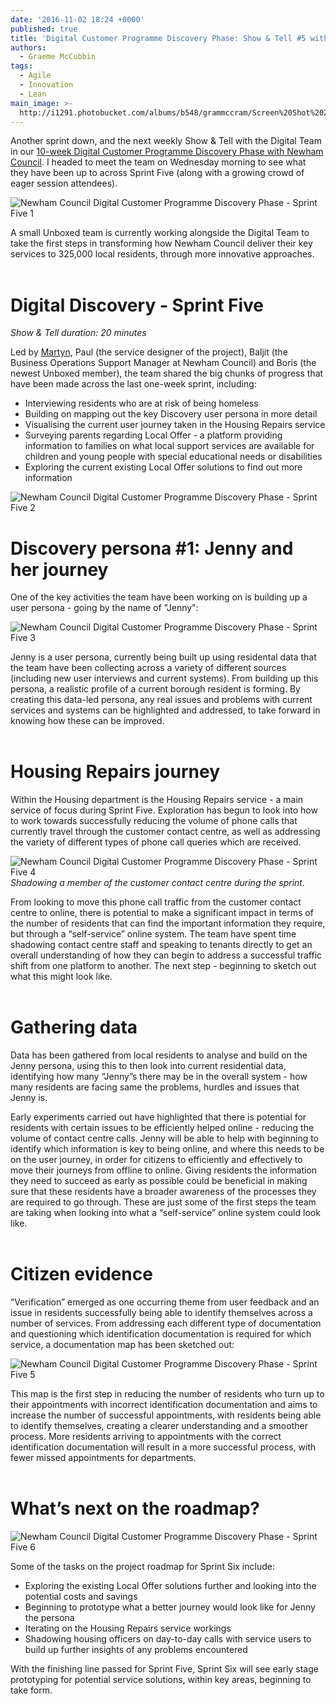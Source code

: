 ```yaml
---
date: '2016-11-02 18:24 +0000'
published: true
title: 'Digital Customer Programme Discovery Phase: Show & Tell #5 with Newham Council'
authors:
  - Graeme McCubbin
tags:
  - Agile
  - Innovation
  - Lean
main_image: >-
  http://i1291.photobucket.com/albums/b548/grammccram/Screen%20Shot%202016-10-20%20at%2015.19.55_zpspctkrtui.png
---
```

Another sprint down, and the next weekly Show & Tell with the Digital Team in our [10-week Digital Customer Programme Discovery Phase with Newham Council](https://unboxed.co/news/unboxed-is-awarded-digital-customer-programme-discovery-phase-contract-with-newham-council/). I headed to meet the team on Wednesday morning to see what they have been up to across Sprint Five (along with a growing crowd of eager session attendees).<br/>

![Newham Council Digital Customer Programme Discovery Phase - Sprint Five 1](http://i1291.photobucket.com/albums/b548/grammccram/IMG_6600_zpsaaqlrz7v.jpg)

A small Unboxed team is currently working alongside the Digital Team to take the first steps in transforming how Newham Council deliver their key services to 325,000 local residents, through more innovative approaches.<br/>
<br/>

# Digital Discovery - Sprint Five
<i>Show & Tell duration: 20 minutes</i><br/>

Led by [Martyn](http://www.unboxed.co/people/#martyn-evans), Paul (the service designer of the project), Baljit (the Business Operations Support Manager at Newham Council) and Boris (the newest Unboxed member), the team shared the big chunks of progress that have been made across the last one-week sprint, including:<br/>

- Interviewing residents who are at risk of being homeless
- Building on mapping out the key Discovery user persona in more detail
- Visualising the current user journey taken in the Housing Repairs service
- Surveying parents regarding Local Offer - a platform providing information to families on what local support services are available for children and young people with special educational needs or disabilities
- Exploring the current existing Local Offer solutions to find out more information

![Newham Council Digital Customer Programme Discovery Phase - Sprint Five 2](http://i1291.photobucket.com/albums/b548/grammccram/86f77abc-e58c-460e-99dd-7459fb683246_zpshlffg5sg.jpg)
<br/>

# Discovery persona #1: Jenny and her journey
One of the key activities the team have been working on is building up a user persona - going by the name of "Jenny":<br/>

![Newham Council Digital Customer Programme Discovery Phase - Sprint Five 3](http://i1291.photobucket.com/albums/b548/grammccram/fd267ddd-7b8b-4944-8cdf-12d7e636c563_zpsrzjnwfqg.png)

Jenny is a user persona, currently being built up using residental data that the team have been collecting across a variety of different sources (including new user interviews and current systems). From building up this persona, a realistic profile of a current borough resident is forming. By creating this data-led persona, any real issues and problems with current services and systems can be highlighted and addressed, to take forward in knowing how these can be improved.<br/>
<br/>

# Housing Repairs journey
Within the Housing department is the Housing Repairs service - a main service of focus during Sprint Five. Exploration has begun to look into how to work towards successfully reducing the volume of phone calls that currently travel through the customer contact centre, as well as addressing the variety of different types of phone call queries which are received.<br/>

![Newham Council Digital Customer Programme Discovery Phase - Sprint Five 4](http://i1291.photobucket.com/albums/b548/grammccram/Screen%20Shot%202016-10-20%20at%2015.57.45_zpsizo4nyxs.png)
<i>Shadowing a member of the customer contact centre during the sprint.</i><br/>


From looking to move this phone call traffic from the customer contact centre to online, there is potential to make a significant impact in terms of the number of residents that can find the important information they require, but through a “self-service” online system. The team have spent time shadowing contact centre staff and speaking to tenants directly to get an overall understanding of how they can begin to address a successful traffic shift from one platform to another. The next step - beginning to sketch out what this might look like.<br/>
<br/>

# Gathering data
Data has been gathered from local residents to analyse and build on the Jenny persona, using this to then look into current residential data, identifying how many “Jenny”s there may be in the overall system - how many residents are facing same the problems, hurdles and issues that Jenny is.<br/>

Early experiments carried out have highlighted that there is potential for residents with certain issues to be efficiently helped online - reducing the volume of contact centre calls. Jenny will be able to help with beginning to identify which information is key to being online, and where this needs to be on the user journey, in order for citizens to efficiently and effectively to move their journeys from offline to online. Giving residents the information they need to succeed as early as possible could be beneficial in making sure that these residents have a broader awareness of the processes they are required to go through. These are just some of the first steps the team are taking when looking into what a “self-service” online system could look like.<br/>
<br/>

# Citizen evidence
“Verification” emerged as one occurring theme from user feedback and an issue in residents successfully being able to identify themselves across a number of services. From addressing each different type of documentation and questioning which identification documentation is required for which service, a documentation map has been sketched out:<br/>

![Newham Council Digital Customer Programme Discovery Phase - Sprint Five 5](http://i1291.photobucket.com/albums/b548/grammccram/Screen%20Shot%202016-10-20%20at%2015.19.55_zpspctkrtui.png)

This map is the first step in reducing the number of residents who turn up to their appointments with incorrect identification documentation and aims to increase the number of successful appointments, with residents being able to identify themselves, creating a clearer understanding and a smoother process. More residents arriving to appointments with the correct identification documentation will result in a more successful process, with fewer missed appointments for departments.<br/>
<br/>

# What’s next on the roadmap?
![Newham Council Digital Customer Programme Discovery Phase - Sprint Five 6](http://i1291.photobucket.com/albums/b548/grammccram/IMG_6608_zpshayxijpn.jpg)

Some of the tasks on the project roadmap for Sprint Six include:<br/>

- Exploring the existing Local Offer solutions further and looking into the potential costs and savings
- Beginning to prototype what a better journey would look like for Jenny the persona
- Iterating on the Housing Repairs service workings
- Shadowing housing officers on day-to-day calls with service users to build up further insights of any problems encountered

With the finishing line passed for Sprint Five, Sprint Six will see early stage prototyping for potential service solutions, within key areas, beginning to take form.

